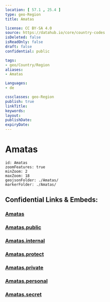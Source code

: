 ```yaml
---
location: [ 57.1 , 25.4 ] 
type: geo-Region
title: Amatas

license: CC BY-SA 4.0
source: https://datahub.io/core/country-codes
isDeleted: false
isReadOnly: false
draft: false
confidential: public

tags:
- geo/Country/Region
aliases:
- Amatas

Languages:
- de

cssclasses: geo-Region
publish: true
linkTitle: 
keywords: 
layout: 
publishDate: 
expiryDate: 
---
```


# Amatas

```leaflet
id: Amatas
zoomFeatures: true 
minZoom: 2 
maxZoom: 18
geojsonFolder: ./Amatas/
markerFolder: ./Amatas/
```


## Confidential Links & Embeds: 

### [Amatas](/_Standards/Earth/Continent/Europe/Europe~North/Latvia/Counties/Amatas.md) 

### [Amatas.public](/_public/Earth/Continent/Europe/Europe~North/Latvia/Counties/Amatas.public.md) 

### [Amatas.internal](/_internal/Earth/Continent/Europe/Europe~North/Latvia/Counties/Amatas.internal.md) 

### [Amatas.protect](/_protect/Earth/Continent/Europe/Europe~North/Latvia/Counties/Amatas.protect.md) 

### [Amatas.private](/_private/Earth/Continent/Europe/Europe~North/Latvia/Counties/Amatas.private.md) 

### [Amatas.personal](/_personal/Earth/Continent/Europe/Europe~North/Latvia/Counties/Amatas.personal.md) 

### [Amatas.secret](/_secret/Earth/Continent/Europe/Europe~North/Latvia/Counties/Amatas.secret.md)

